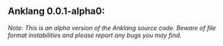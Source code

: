 ## Anklang 0.0.1-alpha0:

*Note: This is an alpha version of the Anklang source code. Beware of
file format instabilities and please report any bugs you may find.*

